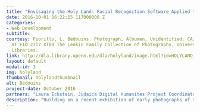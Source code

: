 ```yaml
---
title: "Envisaging the Holy Land: Facial Recognition Software Applied to Early Photography"
date: 2016-10-01 16:22:15.117000000 Z
categories:
- Web Development
subtitle: 
courtesy: Fiorillo, L. Bédouins. Photograph, Albumen, Unidentified. CAJS Image Collection
  XT FIO 2717 XT80 The Lenkin Family Collection of Photography, University of Pennsylvania
  Libraries.
link: http://dla.library.upenn.edu/dla/holyland/image.html?id=HOLYLAND_lenkin_2717&
layout: default
modal-id: 3
img: holyland
thumbnail: holylandthumbnail
alt: Bédouins
project-date: October 2016
partners: "Laura Eckstein, Judaica Digital Humanites Project Coordinator and tool designer; Hila Fishman, Exhibition Curator; Laurie Allen, Director of Digital Scholarship; The Lenkin Family Collection of Photography, University of Pennsylvania Libraries."
description: "Building on a recent exhibition of early photographs of the Holy, Laura Eckstein, the Judaica Digital Humanities Coordinator at Penn’s Judaica DH lab, experimented with a Python script in order to find a way to use facial recognition to comb a corpus of more than 5,000 images to bring to life the otherwise lost individual faces found in these photos. <br>  After compiling, editing, and transforming these faces into a rotating slide show, Laura then created a “how-to” manual in video format to show anyone interested in this tool how to run the python script she created and extract your own faces from your own set of photographs."
---
```


